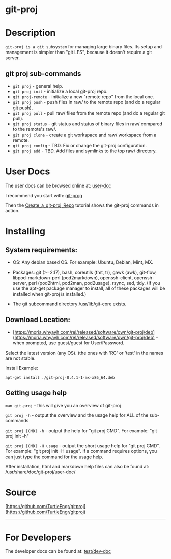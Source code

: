 # git-proj

# Description

`git-proj is a git subsystem` for managing large binary files.  Its
setup and management is simpler than "git LFS", because it doesn't
require a git server.

## git proj sub-commands

* `git proj` - general help.
* `git proj init` - initialize a local git-proj repo.
* `git proj-remote` - initialize a new "remote repo" from the local one.
* `git proj push` - push files in raw/ to the remote repo (and do a regular git push).
* `git proj pull` - pull raw/ files from the remote repo (and do a regular git pull).
* `git proj status` - git status and status of binary files in raw/ compared to the remote's raw/.
* `git proj clone` - create a git workspace and raw/ workspace from a remote.
* `git proj config` - TBD. Fix or change the git-proj configuration.
* `git proj add` - TBD. Add files and symlinks to the top raw/ directory.

# User Docs

The user docs can be browsed online at:
[user-doc](https://github.com/TurtleEngr/gitproj/tree/develop/doc/user-doc)

I recommend you start with:
[git-prog](https://github.com/TurtleEngr/gitproj/blob/develop/doc/user-doc/git-proj.md)

Then the
[Create_a_git-proj_Repo](https://github.com/TurtleEngr/gitproj/blob/develop/doc/user-doc/tutorial/create_a_git-proj_repo.md)
tutorial shows the git-proj commands in action.

# Installing

## System requirements:

* OS: Any debian based OS. For example: Ubuntu, Debian, Mint, MX.

* Packages: git (>=2.17), bash, coreutils (fmt, tr), gawk (awk), git-flow,
  libpod-markdown-perl (pod2markdown), openssh-client, openssh-server,
  perl (pod2html, pod2man, pod2usage), rsync, sed, tidy. (If you use
  the apt-get package manager to install, all of these packages will
  be installed when git-proj is installed.)

* The git subcommand directory /usr/lib/git-core exists.

## Download Location:

* [https://moria.whyayh.com/rel/released/software/own/git-proj/deb](https://moria.whyayh.com/rel/released/software/own/git-proj/deb) -
when prompted, use guest/guest for User/Password.

Select the latest version (any OS). (the ones with 'RC' or 'test' in
the names are not stable.

Install Example:

    apt-get install ./git-proj-0.4.1-1-mx-x86_64.deb

## Getting usage help

`man git-proj` - this will give you an overview of git-proj

`git proj -h` - output the overview and the usage help for ALL
of the sub-commands

`git proj [CMD] -h` - output the help for "git proj CMD".
For example: "git proj init -h"

`git proj [CMD] -H usage` - output the short usage help for "git proj CMD".
For example: "git proj init -H usage". If a command requires options,
you can just type the command for the usage help.

After installation, html and markdown help files can also be found at:
/usr/share/doc/git-proj/user-doc/

# Source

[https://github.com/TurtleEngr/gitproj](https://github.com/TurtleEngr/gitproj)

----------

# For Developers

The developer docs can be found at:
[test/dev-doc](https://github.com/TurtleEngr/gitproj/tree/develop/test/dev-doc)
